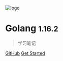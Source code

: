 
![logo](https://cdn.jsdelivr.net/gh/greycodee/golang-wiki@main/images/go.png)

# Golang <small>1.16.2</small>

> 学习笔记

[GitHub](https://github.com/greycodee/golang-wiki)
[Get Started](/README.md)